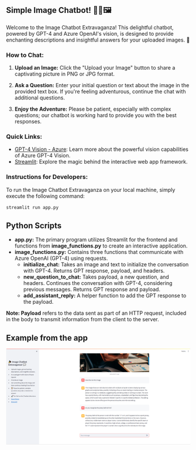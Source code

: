 ## Simple Image Chatbot! 💬🤖🖼️

Welcome to the Image Chatbot Extravaganza! This delightful chatbot, powered by GPT-4 and Azure OpenAI's vision, is designed to provide enchanting descriptions and insightful answers for your uploaded images. 🚀

### How to Chat:

1. **Upload an Image:** Click the "Upload your Image" button to share a captivating picture in PNG or JPG format.

2. **Ask a Question:** Enter your initial question or text about the image in the provided text box. If you're feeling adventurous, continue the chat with additional questions.

3. **Enjoy the Adventure:** Please be patient, especially with complex questions; our chatbot is working hard to provide you with the best responses.

### Quick Links:

- [GPT-4 Vision - Azure](https://learn.microsoft.com/en-us/azure/ai-services/openai/how-to/gpt-with-vision): Learn more about the powerful vision capabilities of Azure GPT-4 Vision.
- [Streamlit](https://streamlit.io/): Explore the magic behind the interactive web app framework.

### Instructions for Developers:

To run the Image Chatbot Extravaganza on your local machine, simply execute the following command:

```bash
streamlit run app.py
```

## Python Scripts

- **app.py:** The primary program utilizes Streamlit for the frontend and functions from **image_functions.py** to create an interactive application.
- **image_functions.py:** Contains three functions that communicate with Azure OpenAI (GPT-4) using requests.
  - **initialize_chat:** Takes an image and text to initialize the conversation with GPT-4. Returns GPT response, payload, and headers.
  - **new_question_to_chat:** Takes payload, a new question, and headers. Continues the conversation with GPT-4, considering previous messages. Returns GPT response and payload.
  - **add_assistant_reply:** A helper function to add the GPT response to the payload.

**Note: Payload** refers to the data sent as part of an HTTP request, included in the body to transmit information from the client to the server.

## Example from the app

![img.png](images/img.png)
